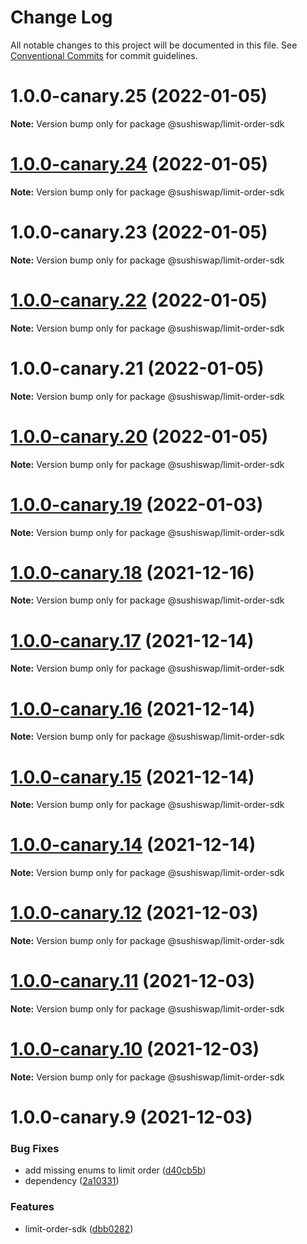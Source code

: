 # Change Log

All notable changes to this project will be documented in this file.
See [Conventional Commits](https://conventionalcommits.org) for commit guidelines.

# 1.0.0-canary.25 (2022-01-05)

**Note:** Version bump only for package @sushiswap/limit-order-sdk





# [1.0.0-canary.24](https://github.com/sushiswap/sdk/compare/@sushiswap/limit-order-sdk@1.0.0-canary.23...@sushiswap/limit-order-sdk@1.0.0-canary.24) (2022-01-05)

**Note:** Version bump only for package @sushiswap/limit-order-sdk





# 1.0.0-canary.23 (2022-01-05)

**Note:** Version bump only for package @sushiswap/limit-order-sdk





# [1.0.0-canary.22](https://github.com/sushiswap/sdk/compare/@sushiswap/limit-order-sdk@1.0.0-canary.21...@sushiswap/limit-order-sdk@1.0.0-canary.22) (2022-01-05)

**Note:** Version bump only for package @sushiswap/limit-order-sdk





# 1.0.0-canary.21 (2022-01-05)

**Note:** Version bump only for package @sushiswap/limit-order-sdk





# [1.0.0-canary.20](https://github.com/sushiswap/sdk/compare/@sushiswap/limit-order-sdk@1.0.0-canary.19...@sushiswap/limit-order-sdk@1.0.0-canary.20) (2022-01-05)

**Note:** Version bump only for package @sushiswap/limit-order-sdk





# [1.0.0-canary.19](https://github.com/sushiswap/sdk/compare/@sushiswap/limit-order-sdk@1.0.0-canary.18...@sushiswap/limit-order-sdk@1.0.0-canary.19) (2022-01-03)

**Note:** Version bump only for package @sushiswap/limit-order-sdk





# [1.0.0-canary.18](https://github.com/sushiswap/sdk/compare/@sushiswap/limit-order-sdk@1.0.0-canary.17...@sushiswap/limit-order-sdk@1.0.0-canary.18) (2021-12-16)

**Note:** Version bump only for package @sushiswap/limit-order-sdk





# [1.0.0-canary.17](https://github.com/sushiswap/sdk/compare/@sushiswap/limit-order-sdk@1.0.0-canary.16...@sushiswap/limit-order-sdk@1.0.0-canary.17) (2021-12-14)

**Note:** Version bump only for package @sushiswap/limit-order-sdk





# [1.0.0-canary.16](https://github.com/sushiswap/sdk/compare/@sushiswap/limit-order-sdk@1.0.0-canary.15...@sushiswap/limit-order-sdk@1.0.0-canary.16) (2021-12-14)

**Note:** Version bump only for package @sushiswap/limit-order-sdk





# [1.0.0-canary.15](https://github.com/sushiswap/sdk/compare/@sushiswap/limit-order-sdk@1.0.0-canary.14...@sushiswap/limit-order-sdk@1.0.0-canary.15) (2021-12-14)

**Note:** Version bump only for package @sushiswap/limit-order-sdk





# [1.0.0-canary.14](https://github.com/sushiswap/sdk/compare/@sushiswap/limit-order-sdk@1.0.0-canary.13...@sushiswap/limit-order-sdk@1.0.0-canary.14) (2021-12-14)

**Note:** Version bump only for package @sushiswap/limit-order-sdk





# [1.0.0-canary.12](https://github.com/sushiswap/sdk/compare/@sushiswap/limit-order-sdk@1.0.0-canary.9...@sushiswap/limit-order-sdk@1.0.0-canary.12) (2021-12-03)

**Note:** Version bump only for package @sushiswap/limit-order-sdk





# [1.0.0-canary.11](https://github.com/sushiswap/sdk/compare/@sushiswap/limit-order-sdk@1.0.0-canary.9...@sushiswap/limit-order-sdk@1.0.0-canary.11) (2021-12-03)

**Note:** Version bump only for package @sushiswap/limit-order-sdk





# [1.0.0-canary.10](https://github.com/sushiswap/sdk/compare/@sushiswap/limit-order-sdk@1.0.0-canary.9...@sushiswap/limit-order-sdk@1.0.0-canary.10) (2021-12-03)

**Note:** Version bump only for package @sushiswap/limit-order-sdk





# 1.0.0-canary.9 (2021-12-03)


### Bug Fixes

* add missing enums to limit order ([d40cb5b](https://github.com/sushiswap/sdk/commit/d40cb5b5095ff8bf56fb7a5435b1e29bdb32ab8b))
* dependency ([2a10331](https://github.com/sushiswap/sdk/commit/2a1033147f74bf9c3e87dd6cc67453da7810066e))


### Features

* limit-order-sdk ([dbb0282](https://github.com/sushiswap/sdk/commit/dbb02827d47d572a7902c71b5fd91d7830613256))

